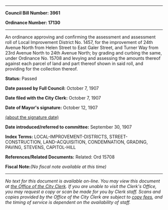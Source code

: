

********

**Council Bill Number: 3961**
   
**Ordinance Number: 17130**
********

 An ordinance approving and confirming the assessment and assessment roll of Local Improvement District No. 1457, for the improvement of 24th Avenue North from Helen Street to East Galer Street, and Turner Way from 23rd Avenue North to 24th Avenue North; by grading and curbing the same, under Ordinance No. 15708 and levying and assessing the amounts thereof against each parcel of land and part thereof shown in said roll, and providing for the collection thereof.

**Status:** Passed
   
**Date passed by Full Council:** October 7, 1907
   
**Date filed with the City Clerk:** October 7, 1907
   
**Date of Mayor's signature:** October 12, 1907
   
[(about the signature date)](/~public/approvaldate.htm)
   
   
   
**Date introduced/referred to committee:** September 30, 1907
   
   
**Index Terms:** LOCAL-IMPROVEMENT-DISTRICTS, STREET-CONSTRUCTION, LAND-ACQUISITION, CONDEMNATION, GRADING, PAVING, STEVENS, CAPITOL-HILL

**References/Related Documents:** Related: Ord 15708

**Fiscal Note:**_(No fiscal note available at this time)_
********

_No text for this document is available on-line. You may view this document at [the Office of the City Clerk](http://www.seattle.gov/leg/clerk/contactUs.htm). If you are unable to visit the Clerk's Office, you may request a copy or scan be made for you by Clerk staff. Scans and copies provided by the Office of the City Clerk are subject to [copy fees](http://clerk.seattle.gov/~public/clerkfees.htm), and the timing of service is dependent on the availability of staff._

